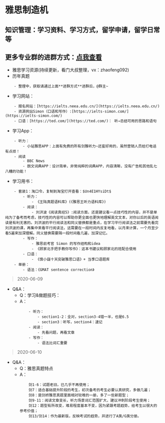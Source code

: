 雅思制造机
==


知识管理：学习资料、学习方式，留学申请，留学日常等
--
更多专业群的进群方式：[点我查看](http://mp.weixin.qq.com/s?__biz=MzI2Nzg5MjgyNg==&mid=100000431&idx=1&sn=9dc486a67414a3fd59a2fe8be9db93e6&chksm=6af6a39a5d812a8cb01b77b109d6ceb618393fc3c4671ba58d604814b7efaca4ea289bf52818#rd)
--


- 雅思学习资源(持续更新，看门大叔整理，vx：zhaofeng092)
- 历年真题
```
    - 整理中，获取请通过上面**进群方式**进群后，@群主~
```
- 学习网站：
```
    - 报名网站：[https://ielts.neea.edu.cn/](https://ielts.neea.edu.cn/)
    - 资源网站Simon（口语和写作）:[https://ielts-simon.com/](https://ielts-simon.com/)
    - 口语：[https://ted.com/](https://ted.com/)： 听→总结可用的思路和语句
```
- 学习App：
```
    - 听力：
        - 小站雅思APP：上面有免费的所有剑雅听力~还蛮好用的，虽然营销人员给打电话有点烦！
    - 阅读
        - BBC News
        - 朗文词典APP：设计简单，非常纯粹的词典APP，内容清晰，没有广告和其他乱七八糟的功能！
```
- 学习用书：
```
    - 套装1：淘口令，复制到淘宝打开查看：$Un4E1HYsiDt$
        - 听力：
            - 《王陆真题语料库》(《雅思王听力语料库》)
        - 阅读：
            - 刘洪波《阅读真经5》:阅读方面，还是建议看一点技巧性的内容，并不是单纯为了备考而考虑，技巧性的内容可以帮助你更全面也更快地理解英文文本，对你以后的英语阅读是有利无害的。刘洪波的平行阅读法和同义替换都是重点，在学习平行阅读法之前需要先看完刘洪波的课，再集中来看平行阅读法，这需要在一段时间内反复地看，以月来计算，一个月至少看5遍来加深理解。同义替换需要隔一段时间看几遍，加深记忆。
        - 写作：
            - 雅思前考官 Simon 的写作结构和idea
            - 《顾家北手把手教你写作》：这本书建议和顾家北的班配合使用
        - 口语：
            - 《慎小嶷十天突破雅思口语》+ 当季口语题库
    - 单册：
        - 语法：《GMAT sentence correction》
```
        

> 2020-06-09
- Q&A：
    - Q：学习&做题技巧：
    - A：
        ```
            - 听力：
                - section1-2：全对，section3-4错一半，也是6.5
                - section3：听写，section4：速记
            - 阅读：
                - 先看问题，再看文章
            - 写作：
                - 语法比词汇重要
      ```

> 2020-06-10
- Q&A：
    - Q：雅思真题特点
    - A：
        ```
            剑1-6：试题老旧，已几乎不再使用；
            剑7：适合基础提升阶段的考生，初次备考的考生必要认真研究，多做几遍；
            剑8：是剑桥雅思真题里面相对较难的一册，多了一些新题型；
            剑9-11：阅读文章变长，听力场景词汇范围扩大，建议冲刺阶段考生使用；
            剑12：题型有所改变，难易程度基本不变，因为紧跟考题趋势，给考生以很大的参考价值；
            剑13/剑14：作为最新版，反映考试的趋势，并进行了A类/G类分册。
        ```

